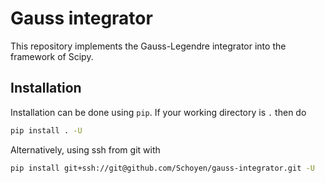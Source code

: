 # Gauss integrator

This repository implements the Gauss-Legendre integrator into the framework of Scipy.

## Installation
Installation can be done using `pip`. If your working directory is `.` then do
```bash
pip install . -U
```
Alternatively, using ssh from git with
```bash
pip install git+ssh://git@github.com/Schoyen/gauss-integrator.git -U
```
